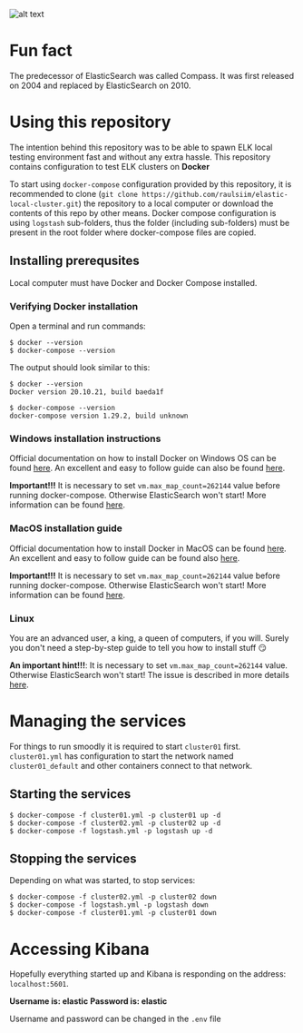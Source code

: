 ![alt text](https://media-exp1.licdn.com/dms/image/C5112AQGjI7yIwlNiTQ/article-cover_image-shrink_423_752/0/1551025352498?e=1675900800&v=beta&t=4POcQ-bEO60Wuo76MMfA_YRb3pbd5dQGsZGbD5Vd9Mo)


# Fun fact
The predecessor of ElasticSearch was called Compass. It was first released on 2004 and replaced by ElasticSearch on 2010.


# Using this repository
The intention behind this repository was to be able to spawn ELK local testing environment fast and without any extra hassle.
This repository contains configuration to test ELK clusters on __Docker__

To start using `docker-compose` configuration provided by this repository, it is recommended to clone (`git clone https://github.com/raulsiim/elastic-local-cluster.git`) the repository to a local computer or download the contents of this repo by other means.
Docker compose configuration is using `logstash` sub-folders, thus the folder (including sub-folders) must be present in the root folder where docker-compose files are copied.

## Installing prerequsites
Local computer must have Docker and Docker Compose installed.

### Verifying Docker installation
Open a terminal and run commands:
```
$ docker --version
$ docker-compose --version
```

The output should look similar to this:
```
$ docker --version
Docker version 20.10.21, build baeda1f

$ docker-compose --version
docker-compose version 1.29.2, build unknown
```

### Windows installation instructions
Official documentation on how to install Docker on Windows OS can be found [here](https://docs.docker.com/desktop/install/windows-install/).
An excellent and easy to follow guide can also be found [here](https://www.simplilearn.com/tutorials/docker-tutorial/install-docker-on-windows).

__Important!!!__ It is necessary to set `vm.max_map_count=262144` value before running docker-compose. Otherwise ElasticSearch won't start! More information can be found [here](https://www.elastic.co/guide/en/elasticsearch/reference/current/docker.html#_windows_with_docker_desktop_wsl_2_backend).

### MacOS installation guide
Official documentation how to install Docker in MacOS can be found [here](https://docs.docker.com/desktop/install/mac-install/).
An excellent and easy to follow guide can be found also [here](https://runnable.com/docker/install-docker-on-macos).

__Important!!!__ It is necessary to set `vm.max_map_count=262144` value before running docker-compose. Otherwise ElasticSearch won't start! More information can be found [here](https://www.elastic.co/guide/en/elasticsearch/reference/current/docker.html#_macos_with_docker_for_mac).

### Linux
You are an advanced user, a king, a queen of computers, if you will. Surely you don't need a step-by-step guide to tell you how to install stuff :smirk:

__An important hint!!!__: It is necessary to set `vm.max_map_count=262144` value. Otherwise ElasticSearch won't start! The issue is described in more details [here](https://www.elastic.co/guide/en/elasticsearch/reference/current/docker.html#_linux).

# Managing the services
For things to run smoodly it is required to start `cluster01` first. `cluster01.yml` has configuration to start the network named `cluster01_default` and other containers connect to that network.

## Starting the services
```
$ docker-compose -f cluster01.yml -p cluster01 up -d
$ docker-compose -f cluster02.yml -p cluster02 up -d
$ docker-compose -f logstash.yml -p logstash up -d
```

## Stopping the services
Depending on what was started, to stop services:
```
$ docker-compose -f cluster02.yml -p cluster02 down
$ docker-compose -f logstash.yml -p logstash down
$ docker-compose -f cluster01.yml -p cluster01 down
```
# Accessing Kibana
Hopefully everything started up and Kibana is responding on the address: `localhost:5601`. 

__Username is: elastic__
__Password is: elastic__

Username and password can be changed in the `.env` file